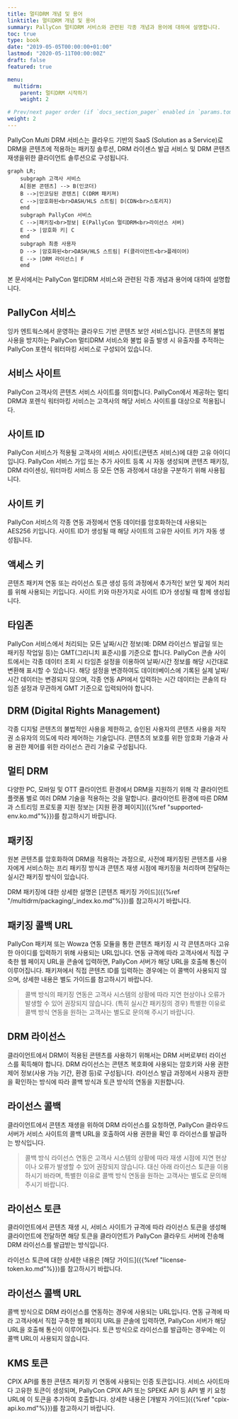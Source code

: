 ```yaml
---
title: 멀티DRM 개념 및 용어
linktitle: 멀티DRM 개념 및 용어
summary: PallyCon 멀티DRM 서비스와 관련된 각종 개념과 용어에 대하여 설명합니다.
toc: true
type: book
date: "2019-05-05T00:00:00+01:00"
lastmod: "2020-05-11T00:00:00Z"
draft: false
featured: true

menu:
  multidrm:
    parent: 멀티DRM 시작하기
    weight: 2

# Prev/next pager order (if `docs_section_pager` enabled in `params.toml`)
weight: 2
---
```


PallyCon Multi DRM 서비스는 클라우드 기반의 SaaS (Solution as a Service)로 DRM을 콘텐츠에 적용하는 패키징 솔루션, DRM 라이센스 발급 서비스 및 DRM 콘텐츠 재생을위한 클라이언트 솔루션으로 구성됩니다.

```mermaid
graph LR;
    subgraph 고객사 서비스
    A[원본 콘텐츠] --> B(인코더)
    B -->|인코딩된 콘텐츠| C(DRM 패키져)
    C -->|암호화된<br>DASH/HLS 스트림| D(CDN<br>스토리지)
    end
    subgraph PallyCon 서비스
    C -->|패키징<br>정보| E(PallyCon 멀티DRM<br>라이선스 서버)
    E --> |암호화 키| C
    end
    subgraph 최종 사용자
    D --> |암호화된<br>DASH/HLS 스트림| F(클라이언트<br>플레이어)
    E --> |DRM 라이선스| F
    end
```

본 문서에서는 PallyCon 멀티DRM 서비스와 관련된 각종 개념과 용어에 대하여 설명합니다.

## PallyCon 서비스

잉카 엔트웍스에서 운영하는 클라우드 기반 콘텐츠 보안 서비스입니다. 콘텐츠의 불법 사용을 방지하는 PallyCon 멀티DRM 서비스와 불법 유출 발생 시 유출자를 추적하는 PallyCon 포렌식 워터마킹 서비스로 구성되어 있습니다.

## 서비스 사이트

PallyCon 고객사의 콘텐츠 서비스 사이트를 의미합니다. PallyCon에서 제공하는 멀티DRM과 포렌식 워터마킹 서비스는 고객사의 해당 서비스 사이트를 대상으로 적용됩니다.

## 사이트 ID

PallyCon 서비스가 적용될 고객사의 서비스 사이트(콘텐츠 서비스)에 대한 고유 아이디입니다. PallyCon 서비스 가입 또는 추가 사이트 등록 시 자동 생성되며 콘텐츠 패키징, DRM 라이센싱, 워터마킹 서비스 등 모든 연동 과정에서 대상을 구분하기 위해 사용됩니다.

## 사이트 키

PallyCon 서비스의 각종 연동 과정에서 연동 데이터를 암호화하는데 사용되는 AES256 키입니다. 사이트 ID가 생성될 때 해당 사이트의 고유한 사이트 키가 자동 생성됩니다.

## 액세스 키

콘텐츠 패키져 연동 또는 라이선스 토큰 생성 등의 과정에서 추가적인 보안 및 제어 처리를 위해 사용되는 키입니다. 사이트 키와 마찬가지로 사이트 ID가 생성될 때 함께 생성됩니다.

## 타임존

PallyCon 서비스에서 처리되는 모든 날짜/시간 정보(예: DRM 라이선스 발급일 또는 패키징 작업일 등)는 GMT(그리니치 표준시)를 기준으로 합니다. PallyCon 콘솔 사이트에서는 각종 데이터 조회 시 타임존 설정을 이용하여 날짜/시간 정보를 해당 시간대로 변환해 표시할 수 있습니다. 해당 설정을 변경하여도 데이터베이스에 기록된 실제 날짜/시간 데이터는 변경되지 않으며, 각종 연동 API에서 입력하는 시간 데이터는 콘솔의 타임존 설정과 무관하게 GMT 기준으로 입력되어야 합니다.

## DRM (Digital Rights Management)

각종 디지털 콘텐츠의 불법적인 사용을 제한하고, 승인된 사용자의 콘텐츠 사용을 저작권 소유자의 의도에 따라 제어하는 기술입니다. 콘텐츠의 보호를 위한 암호화 기술과 사용 권한 제어를 위한 라이선스 관리 기술로 구성됩니다.

## 멀티 DRM

다양한 PC, 모바일 및 OTT 클라이언트 환경에서 DRM을 지원하기 위해 각 클라이언트 플랫폼 별로 여러 DRM 기술을 적용하는 것을 말합니다. 클라이언트 환경에 따른 DRM과 스트리밍 프로토콜 지원 정보는 [지원 환경 페이지]({{%ref "supported-env.ko.md"%}})를 참고하시기 바랍니다.

## 패키징

원본 콘텐츠를 암호화하여 DRM을 적용하는 과정으로, 사전에 패키징된 콘텐츠를 사용자에게 서비스하는 프리 패키징 방식과 콘텐츠 재생 시점에 패키징을 처리하며 전달하는 실시간 패키징 방식이 있습니다.

DRM 패키징에 대한 상세한 설명은 [콘텐츠 패키징 가이드]({{%ref "/multidrm/packaging/_index.ko.md"%}})를 참고하시기 바랍니다.

## 패키징 콜백 URL

PallyCon 패키져 또는 Wowza 연동 모듈을 통한 콘텐츠 패키징 시 각 콘텐츠마다 고유한 아이디를 입력하기 위해 사용되는 URL입니다. 연동 규격에 따라 고객사에서 직접 구축한 웹 페이지 URL을 콘솔에 입력하면, PallyCon 서버가 해당 URL을 호출해 통신이 이루어집니다. 패키져에서 직접 콘텐츠 ID를 입력하는 경우에는 이 콜백이 사용되지 않으며, 상세한 내용은 별도 가이드를 참고하시기 바랍니다.

> 콜백 방식의 패키징 연동은 고객사 시스템의 상황에 따라 지연 현상이나 오류가 발생할 수 있어 권장되지 않습니다. (특히 실시간 패키징의 경우) 특별한 이유로 콜백 방식 연동을 원하는 고객사는 별도로 문의해 주시기 바랍니다.

## DRM 라이선스

클라이언트에서 DRM이 적용된 콘텐츠를 사용하기 위해서는 DRM 서버로부터 라이선스를 획득해야 합니다. DRM 라이선스는 콘텐츠 복호화에 사용되는 암호키와 사용 권한 제어 정보(사용 가능 기간, 환경 등)로 구성됩니다. 라이선스 발급 과정에서 사용자 권한을 확인하는 방식에 따라 콜백 방식과 토큰 방식의 연동을 지원합니다.

## 라이선스 콜백

클라이언트에서 콘텐츠 재생을 위하여 DRM 라이선스를 요청하면, PallyCon 클라우드 서버가 서비스 사이트의 콜백 URL을 호출하여 사용 권한을 확인 후 라이선스를 발급하는 방식입니다.

> 콜백 방식 라이선스 연동은 고객사 시스템의 상황에 따라 재생 시점에 지연 현상이나 오류가 발생할 수 있어 권장되지 않습니다. 대신 아래 라이선스 토큰을 이용하시기 바라며, 특별한 이유로 콜백 방식 연동을 원하는 고객사는 별도로 문의해 주시기 바랍니다.

## 라이선스 토큰

클라이언트에서 콘텐츠 재생 시, 서비스 사이트가 규격에 따라 라이선스 토큰을 생성해 클라이언트에 전달하면 해당 토큰을 클라이언트가 PallyCon 클라우드 서버에 전송해 DRM 라이선스를 발급받는 방식입니다.

라이선스 토큰에 대한 상세한 내용은 [해당 가이드]({{%ref "license-token.ko.md"%}})를 참고하시기 바랍니다.

## 라이선스 콜백 URL

콜백 방식으로 DRM 라이선스를 연동하는 경우에 사용되는 URL입니다. 연동 규격에 따라 고객사에서 직접 구축한 웹 페이지 URL을 콘솔에 입력하면, PallyCon 서버가 해당 URL을 호출해 통신이 이루어집니다. 토큰 방식으로 라이선스를 발급하는 경우에는 이 콜백 URL이 사용되지 않습니다.

## KMS 토큰

CPIX API를 통한 콘텐츠 패키징 키 연동에 사용되는 인증 토큰입니다. 서비스 사이트마다 고유한 토큰이 생성되며, PallyCon CPIX API 또는 SPEKE API 등 API 별 키 요청 URL에 이 토큰을 추가하여 호출합니다. 상세한 내용은 [개발자 가이드]({{%ref "cpix-api.ko.md"%}})를 참고하시기 바랍니다.
